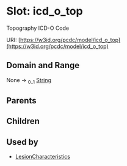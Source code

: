 
# Slot: icd_o_top


Topography ICD-O Code

URI: [https://w3id.org/pcdc/model/icd_o_top](https://w3id.org/pcdc/model/icd_o_top)


## Domain and Range

None &#8594;  <sub>0..1</sub> [String](types/String.md)

## Parents


## Children


## Used by

 * [LesionCharacteristics](LesionCharacteristics.md)
